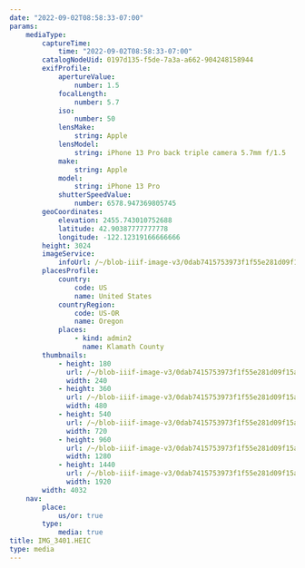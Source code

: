 ```yaml
---
date: "2022-09-02T08:58:33-07:00"
params:
    mediaType:
        captureTime:
            time: "2022-09-02T08:58:33-07:00"
        catalogNodeUid: 0197d135-f5de-7a3a-a662-904248158944
        exifProfile:
            apertureValue:
                number: 1.5
            focalLength:
                number: 5.7
            iso:
                number: 50
            lensMake:
                string: Apple
            lensModel:
                string: iPhone 13 Pro back triple camera 5.7mm f/1.5
            make:
                string: Apple
            model:
                string: iPhone 13 Pro
            shutterSpeedValue:
                number: 6578.947369805745
        geoCoordinates:
            elevation: 2455.743010752688
            latitude: 42.90387777777778
            longitude: -122.12319166666666
        height: 3024
        imageService:
            infoUrl: /~/blob-iiif-image-v3/0dab7415753973f1f55e281d09f15a8c239ebe512e5747c2572914996e4d04ea/info.json
        placesProfile:
            country:
                code: US
                name: United States
            countryRegion:
                code: US-OR
                name: Oregon
            places:
                - kind: admin2
                  name: Klamath County
        thumbnails:
            - height: 180
              url: /~/blob-iiif-image-v3/0dab7415753973f1f55e281d09f15a8c239ebe512e5747c2572914996e4d04ea/full/240%2C180/0/default.jpg
              width: 240
            - height: 360
              url: /~/blob-iiif-image-v3/0dab7415753973f1f55e281d09f15a8c239ebe512e5747c2572914996e4d04ea/full/480%2C360/0/default.jpg
              width: 480
            - height: 540
              url: /~/blob-iiif-image-v3/0dab7415753973f1f55e281d09f15a8c239ebe512e5747c2572914996e4d04ea/full/720%2C540/0/default.jpg
              width: 720
            - height: 960
              url: /~/blob-iiif-image-v3/0dab7415753973f1f55e281d09f15a8c239ebe512e5747c2572914996e4d04ea/full/1280%2C960/0/default.jpg
              width: 1280
            - height: 1440
              url: /~/blob-iiif-image-v3/0dab7415753973f1f55e281d09f15a8c239ebe512e5747c2572914996e4d04ea/full/1920%2C1440/0/default.jpg
              width: 1920
        width: 4032
    nav:
        place:
            us/or: true
        type:
            media: true
title: IMG_3401.HEIC
type: media
---
```

